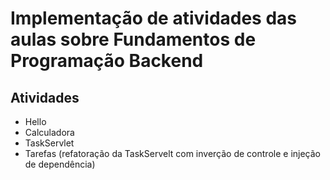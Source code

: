 # Implementação de atividades das aulas sobre Fundamentos de Programação Backend

## Atividades 
* Hello
* Calculadora
* TaskServlet
* Tarefas (refatoração da TaskServelt com inverção de controle e injeção de dependência)
